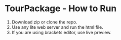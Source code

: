 # TourPackage - How to Run

1. Download zip or clone the repo.
2. Use any lite web server and run the html file.
3. If you are using brackets editor, use live preview.
